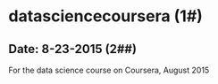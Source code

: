 # datasciencecoursera (1#)
## Date: 8-23-2015 (2##)
For the data science course on Coursera, August 2015
